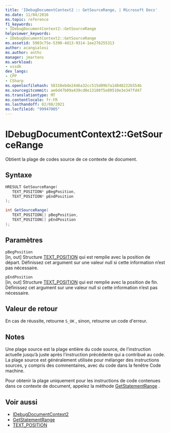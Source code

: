 ```yaml
---
title: 'IDebugDocumentContext2 :: GetSourceRange, | Microsoft Docs'
ms.date: 11/04/2016
ms.topic: reference
f1_keywords:
- IDebugDocumentContext2::GetSourceRange
helpviewer_keywords:
- IDebugDocumentContext2::GetSourceRange
ms.assetid: 5903c75e-5390-4d13-9314-1ee276255313
author: acangialosi
ms.author: anthc
manager: jmartens
ms.workload:
- vssdk
dev_langs:
- CPP
- CSharp
ms.openlocfilehash: 58318ebde2446a32cc515d09b7a1d848222b554b
ms.sourcegitcommit: ae6d47b09a439cd0e13180f5e89510e3e347fd47
ms.translationtype: MT
ms.contentlocale: fr-FR
ms.lasthandoff: 02/08/2021
ms.locfileid: "99947005"
---
```

# <a name="idebugdocumentcontext2getsourcerange"></a>IDebugDocumentContext2::GetSourceRange
Obtient la plage de codes source de ce contexte de document.

## <a name="syntax"></a>Syntaxe

```cpp
HRESULT GetSourceRange( 
   TEXT_POSITION* pBegPosition,
   TEXT_POSITION* pEndPosition
);
```

```csharp
int GetSourceRange( 
   TEXT_POSITION[] pBegPosition,
   TEXT_POSITION[] pEndPosition
);
```

## <a name="parameters"></a>Paramètres
`pBegPosition`\
[in, out] Structure [TEXT_POSITION](../../../extensibility/debugger/reference/text-position.md) qui est remplie avec la position de départ. Définissez cet argument sur une valeur null si cette information n’est pas nécessaire.

`pEndPosition`\
[in, out] Structure [TEXT_POSITION](../../../extensibility/debugger/reference/text-position.md) qui est remplie avec la position de fin. Définissez cet argument sur une valeur null si cette information n’est pas nécessaire.

## <a name="return-value"></a>Valeur de retour
 En cas de réussite, retourne `S_OK` , sinon, retourne un code d'erreur.

## <a name="remarks"></a>Notes
 Une plage source est la plage entière du code source, de l’instruction actuelle jusqu’à juste après l’instruction précédente qui a contribué au code. La plage source est généralement utilisée pour mélanger des instructions sources, y compris des commentaires, avec du code dans la fenêtre Code machine.

 Pour obtenir la plage uniquement pour les instructions de code contenues dans ce contexte de document, appelez la méthode [GetStatementRange](../../../extensibility/debugger/reference/idebugdocumentcontext2-getstatementrange.md) .

## <a name="see-also"></a>Voir aussi
- [IDebugDocumentContext2](../../../extensibility/debugger/reference/idebugdocumentcontext2.md)
- [GetStatementRange](../../../extensibility/debugger/reference/idebugdocumentcontext2-getstatementrange.md)
- [TEXT_POSITION](../../../extensibility/debugger/reference/text-position.md)
